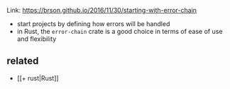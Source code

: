 Link: https://brson.github.io/2016/11/30/starting-with-error-chain

- start projects by defining how errors will be handled
- in Rust, the `error-chain` crate is a good choice in terms of ease of use and flexibility

## related 

- [[+ rust|Rust]]